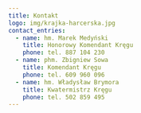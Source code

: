 ```yaml
---
title: Kontakt
logo: img/krajka-harcerska.jpg
contact_entries:
  - name: hm. Marek Medyński
    title: Honorowy Komendant Kręgu
    phone: tel. 887 104 230
  - name: phm. Zbigniew Sowa
    title: Komendant Kręgu
    phone: tel. 609 960 096
  - name: hm. Władysław Brymora
    title: Kwatermistrz Kręgu
    phone: tel. 502 859 495
---
```



